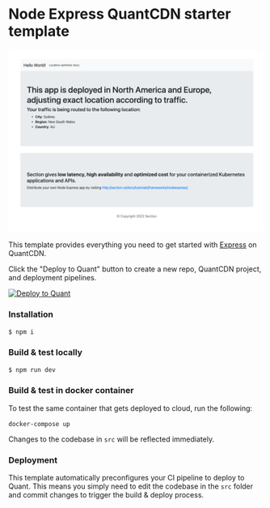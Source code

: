 # Node Express QuantCDN starter template

![Template screenshot](quant/screenshot.png?raw=true)

This template provides everything you need to get started with [Express](https://expressjs.com/) on QuantCDN.

Click the "Deploy to Quant" button to create a new repo, QuantCDN project, and deployment pipelines.

[![Deploy to Quant](https://www.quantcdn.io/img/quant-deploy-btn-sml.svg)](https://dashboard.quantcdn.io/deploy/app/step-one?template=app-node-express)


### Installation

```
$ npm i
```

### Build & test locally

```
$ npm run dev
```

### Build & test in docker container

To test the same container that gets deployed to cloud, run the following:
```
docker-compose up
```

Changes to the codebase in `src` will be reflected immediately.

### Deployment

This template automatically preconfigures your CI pipeline to deploy to Quant. This means you simply need to edit the codebase in the `src` folder and commit changes to trigger the build & deploy process.
